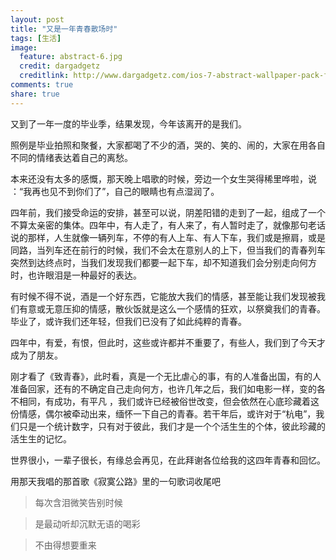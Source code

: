 ```yaml
---
layout: post
title: "又是一年青春散场时"
tags: [生活]
image:
  feature: abstract-6.jpg
  credit: dargadgetz
  creditlink: http://www.dargadgetz.com/ios-7-abstract-wallpaper-pack-for-iphone-5-and-ipod-touch-retina/
comments: true
share: true
---
```


又到了一年一度的毕业季，结果发现，今年该离开的是我们。

照例是毕业拍照和聚餐，大家都喝了不少的酒，哭的、笑的、闹的，大家在用各自不同的情绪表达着自己的离愁。

本来还没有太多的感慨，那天晚上唱歌的时候，旁边一个女生哭得稀里哗啦，说 ：“我再也见不到你们了”，自己的眼睛也有点湿润了。

四年前，我们接受命运的安排，甚至可以说，阴差阳错的走到了一起，组成了一个不算太亲密的集体。四年中，有人走了，有人来了，有人暂时走了，就像那句老话说的那样，人生就像一辆列车，不停的有人上车、有人下车，我们或是擦肩，或是同路，当列车还在前行的时候，我们不会太在意别人的上下，但当我们的青春列车突然到达终点时，当我们发现我们都要一起下车，却不知道我们会分别走向何方时，也许眼泪是一种最好的表达。

有时候不得不说，酒是一个好东西，它能放大我们的情感，甚至能让我们发现被我们有意或无意压抑的情感，散伙饭就是这么一个感情的狂欢，以祭奠我们的青春。毕业了，或许我们还年轻，但我们已没有了如此纯粹的青春。

四年中，有爱，有恨，但此时，这些或许都并不重要了，有些人，我们到了今天才成为了朋友。

刚才看了《致青春》，此时看，真是一个无比虐心的事，有的人准备出国，有的人准备回家，还有的不确定自己走向何方，也许几年之后，我们如电影一样，变的各不相同，有成功，有平凡 ，我们或许已经被俗世改变，但会依然在心底珍藏着这份情感，偶尔被牵动出来，缅怀一下自己的青春。若干年后，或许对于“杭电”，我们只是一个统计数字，只有对于彼此，我们才是一个个活生生的个体，彼此珍藏的活生生的记忆。

世界很小，一辈子很长，有缘总会再见，在此拜谢各位给我的这四年青春和回忆。

用那天我唱的那首歌《寂寞公路》里的一句歌词收尾吧

> 每次含泪微笑告别时候

> 是最动听却沉默无语的喝彩

> 不由得想要重来

